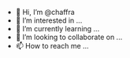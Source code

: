 - 👋 Hi, I’m @chaffra
- 👀 I’m interested in ...
- 🌱 I’m currently learning ...
- 💞️ I’m looking to collaborate on ...
- 📫 How to reach me ...

<!---
chaffra/chaffra is a ✨ special ✨ repository because its `README.md` (this file) appears on your GitHub profile.
You can click the Preview link to take a look at your changes.
--->
